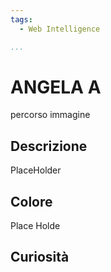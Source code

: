 ```yaml
---
tags:
  - Web Intelligence

...
```


# ANGELA A

percorso immagine

## Descrizione

PlaceHolder

## Colore

Place Holde

## Curiosità